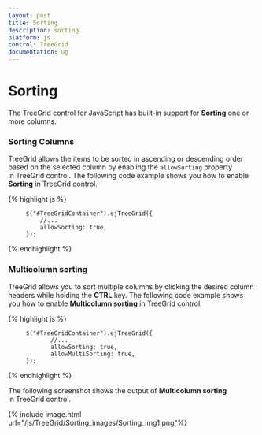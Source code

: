 ```yaml
---
layout: post
title: Sorting
description: sorting
platform: js
control: TreeGrid
documentation: ug
---
```


# Sorting

The TreeGrid control for JavaScript has built-in support for **Sorting** one or more columns.

### Sorting Columns

TreeGrid allows the items to be sorted in ascending or descending order based on the selected column by enabling the `allowSorting` property in TreeGrid control. The following code example shows you how to enable **Sorting** in TreeGrid control.

{% highlight js %}

         $("#TreeGridContainer").ejTreeGrid({
             //...
             allowSorting: true,
         });

{% endhighlight %}

### Multicolumn sorting

TreeGrid allows you to sort multiple columns by clicking the desired column headers while holding the **CTRL** key. The following code example shows you how to enable **Multicolumn sorting** in TreeGrid control.

{% highlight js %}

         $("#TreeGridContainer").ejTreeGrid({
                //...
                allowSorting: true,
                allowMultiSorting: true,
         });


{% endhighlight %}

The following screenshot shows the output of **Multicolumn sorting** in TreeGrid control.

{% include image.html url="/js/TreeGrid/Sorting_images/Sorting_img1.png"%}
